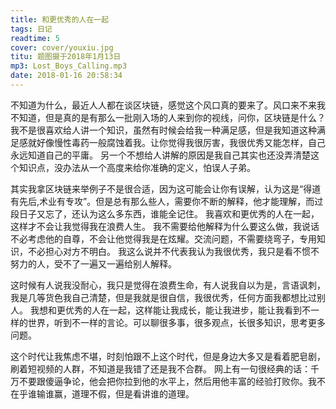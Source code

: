 ```yaml
---
title: 和更优秀的人在一起
tags: 日记
readtime: 5
cover: cover/youxiu.jpg
titu: 题图摄于2018年1月13日
mp3: Lost_Boys_Calling.mp3
date: 2018-01-16 20:58:34
---
```

不知道为什么，最近人人都在谈区块链，感觉这个风口真的要来了。风口来不来我不知道，但是真的是有那么一批刚入场的人来到你的视线，问你，区块链是什么？
我不是很喜欢给人讲一个知识，虽然有时候会给我一种满足感，但是我知道这种满足感就好像慢性毒药一般腐蚀着我。让你觉得我很厉害，我很优秀又能怎样，自己永远知道自己的平庸。
另一个不想给人讲解的原因是我自己其实也还没弄清楚这个知识点，没办法从一个高度来给你准确的定义，怕误人子弟。

其实我拿区块链来举例子不是很合适，因为这可能会让你有误解，认为这是“得道有先后,术业有专攻”。但是总有那么些人，需要你不断的解释，他才能理解，而过段日子又忘了，还认为这么多东西，谁能全记住。
我喜欢和更优秀的人在一起，这样才不会让我觉得我在浪费人生。
我不需要给他解释为什么要这么做，我说话不必考虑他的自尊，不会让他觉得我是在炫耀。交流问题，不需要绕弯子，专用知识，不必担心对方不明白。
我这么说并不代表我认为我很优秀，我只是看不惯不努力的人，受不了一遍又一遍给别人解释。

这时候有人说我没耐心，我只是觉得在浪费生命，有人说我自以为是，言语讽刺，我是几等货色我自己清楚，但是我就是很自信，我很优秀，任何方面我都想比过别人。
我想和更优秀的人在一起，这样能让我成长，能让我进步，能让我看到不一样的世界，听到不一样的言论。可以聊很多事，很多观点，长很多知识，思考更多问题。

这个时代让我焦虑不堪，时刻怕跟不上这个时代，但是身边大多又是看着肥皂剧，刷着短视频的人群，不知道是我错了还是我不合群。
网上有一句很经典的话：千万不要跟傻逼争论，他会把你拉到他的水平上，然后用他丰富的经验打败你。我不在乎谁输谁赢，道理不假，但是看讲谁的道理。
